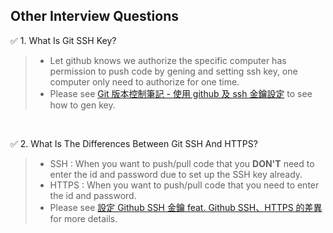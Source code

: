 ## Other Interview Questions

:white_check_mark: 1. What Is Git SSH Key?
> - Let github knows we authorize the specific computer has permission to push code by gening and setting ssh key, one computer only need to authorize for one time.
> - Please see [Git 版本控制筆記 - 使用 github 及 ssh 金鑰設定](https://blog.jaycetyle.com/2018/02/github-ssh/) to see how to gen key.

<br/>

:white_check_mark: 2. What Is The Differences Between Git SSH And HTTPS?
> - SSH : When you want to push/pull code that you **DON'T** need to enter the id and password due to set up the SSH key already.
> - HTTPS : When you want to push/pull code that you need to enter the id and password.
> - Please see [設定 Github SSH 金鑰 feat. Github SSH、HTTPS 的差異](https://ithelp.ithome.com.tw/articles/10205988) for more details.
<br/>
